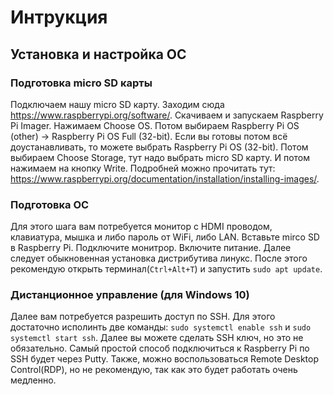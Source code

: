 # Интрукция
## Установка и настройка ОС
### Подготовка micro SD карты
Подключаем нашу micro SD карту. Заходим сюда https://www.raspberrypi.org/software/. Скачиваем и запускаем Raspberry Pi Imager. Нажимаем Choose OS. Потом выбираем Raspberry Pi OS (other) -> Raspberry Pi OS Full (32-bit). Если вы готовы потом всё доустанавливать, то можете выбрать Raspberry Pi OS (32-bit). Потом выбираем Choose Storage, тут надо выбрать micro SD карту. И потом нажимаем на кнопку Write. Подробней можно прочитать тут: https://www.raspberrypi.org/documentation/installation/installing-images/.

### Подготовка ОС
Для этого шага вам потребуется монитор с HDMI проводом, клавиатура, мышка и либо пароль от WiFi, либо LAN. Вставьте mirco SD в Raspberry Pi. Подключите монитрор. Включите питание. Далее следует обыкновенная установка дистрибутива линукс. После этого рекомендую открыть терминал(`Ctrl+Alt+T`) и запустить `sudo apt update`. 

### Дистанционное управление (для Windows 10)
Далее вам потребуется разрешить доступ по SSH. Для этого достаточно исполинть две команды: `sudo systemctl enable ssh` и  `sudo systemctl start ssh`. Далее вы можете сделать SSH ключ, но это не обязательно. Самый простой способ подключиться к Raspberry Pi по SSH будет через Putty. Также, можно воспользоваться Remote Desktop Control(RDP), но не рекомендую, так как это будет работать очень медленно.

